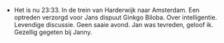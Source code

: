 - Het is nu 23:33. In de  trein van Harderwijk naar Amsterdam. Een optreden verzorgd voor Jans dispuut Ginkgo Biloba. Over intelligentie. Levendige discussie. Geen saaie avond. Jan was tevreden, geloof ik. Gezellig gegeten bij Janny.